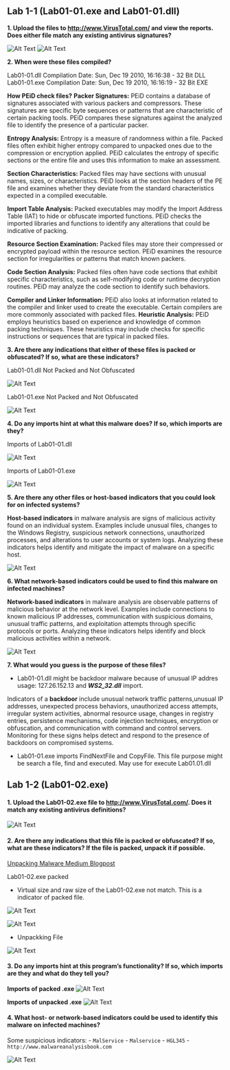 ## Lab 1-1 (Lab01-01.exe and Lab01-01.dll)


**1. Upload the files to http://www.VirusTotal.com/ and view the reports. Does either file match any existing antivirus signatures?**

![Alt Text](img/q1dll.png)
![Alt Text](img/q1exe.png)

**2. When were these files compiled?**

Lab01-01.dll Compilation Date: Sun, Dec 19 2010, 16:16:38 - 32 Bit DLL
Lab01-01.exe Compilation Date: Sun, Dec 19 2010, 16:16:19 - 32 Bit EXE

**How PEiD check files?**
**Packer Signatures:** PEiD contains a database of signatures associated with various packers and compressors. These signatures are specific byte sequences or patterns that are characteristic of certain packing tools. PEiD compares these signatures against the analyzed file to identify the presence of a particular packer.

**Entropy Analysis:** Entropy is a measure of randomness within a file. Packed files often exhibit higher entropy compared to unpacked ones due to the compression or encryption applied. PEiD calculates the entropy of specific sections or the entire file and uses this information to make an assessment.

**Section Characteristics:** Packed files may have sections with unusual names, sizes, or characteristics. PEiD looks at the section headers of the PE file and examines whether they deviate from the standard characteristics expected in a compiled executable.

**Import Table Analysis:** Packed executables may modify the Import Address Table (IAT) to hide or obfuscate imported functions. PEiD checks the imported libraries and functions to identify any alterations that could be indicative of packing.

**Resource Section Examination:** Packed files may store their compressed or encrypted payload within the resource section. PEiD examines the resource section for irregularities or patterns that match known packers.

**Code Section Analysis:** Packed files often have code sections that exhibit specific characteristics, such as self-modifying code or runtime decryption routines. PEiD may analyze the code section to identify such behaviors.

**Compiler and Linker Information:** PEiD also looks at information related to the compiler and linker used to create the executable. Certain compilers are more commonly associated with packed files.
**Heuristic Analysis:** PEiD employs heuristics based on experience and knowledge of common packing techniques. These heuristics may include checks for specific instructions or sequences that are typical in packed files.

**3. Are there any indications that either of these files is packed or obfuscated? If so, what are these indicators?**
 
Lab01-01.dll Not Packed and Not Obfuscated

![Alt Text](img/q3dll.png)

Lab01-01.exe Not Packed and Not Obfuscated

![Alt Text](img/q3exe.png)

**4. Do any imports hint at what this malware does? If so, which imports are they?**

Imports of Lab01-01.dll

![Alt Text](img/q4dll.png)

Imports of Lab01-01.exe

![Alt Text](img/q4exe.png)


**5. Are there any other files or host-based indicators that you could look for on infected systems?**


**Host-based indicators** in malware analysis are signs of malicious activity found on an individual system. Examples include unusual files, changes to the Windows Registry, suspicious network connections, unauthorized processes, and alterations to user accounts or system logs. Analyzing these indicators helps identify and mitigate the impact of malware on a specific host.

![Alt Text](img/q5.png)


**6. What network-based indicators could be used to find this malware on infected machines?**

**Network-based indicators** in malware analysis are observable patterns of malicious behavior at the network level. Examples include connections to known malicious IP addresses, communication with suspicious domains, unusual traffic patterns, and exploitation attempts through specific protocols or ports. Analyzing these indicators helps identify and block malicious activities within a network.

![Alt Text](img/q6.png)


**7. What would you guess is the purpose of these files?**

- Lab01-01.dll might be backdoor malware because of unusual IP addres usage: 127.26.152.13 and ***WS2_32.dll*** import.

Indicators of a **backdoor** include unusual network traffic patterns,unusual IP addresses, unexpected process behaviors, unauthorized access attempts, irregular system activities, abnormal resource usage, changes in registry entries, persistence mechanisms, code injection techniques, encryption or obfuscation, and communication with command and control servers. Monitoring for these signs helps detect and respond to the presence of backdoors on compromised systems.

- Lab01-01.exe imports FindNextFile and CopyFile. This file purpose might be search a file, find and executed. May use for execute Lab01.01.dll


## Lab 1-2 (Lab01-02.exe)


#### 1. Upload the Lab01-02.exe file to http://www.VirusTotal.com/. Does it match any existing antivirus definitions?

![Alt Text](img/L2Q1.png)



#### 2. Are there any indications that this file is packed or obfuscated? If so, what are these indicators? If the file is packed, unpack it if possible.

[Unpacking Malware Medium Blogpost](https://medium.com/@dbragetti/unpacking-malware-685de7093e5)

Lab01-02.exe packed

- Virtual size and raw size of the Lab01-02.exe not match. This is a indicator of packed file.

![Alt Text](img/L2Q1-2.png)

![Alt Text](img/L2Q2.png)

- Unpackking File

![Alt Text](img/L2Q2-3.png)




#### 3. Do any imports hint at this program’s functionality? If so, which imports are they and what do they tell you?


**Imports of packed .exe**
![Alt Text](img/L2Q3.png)


**Imports of unpacked .exe**
![Alt Text](img/L2Q3.png)


#### 4. What host- or network-based indicators could be used to identify this malware on infected machines?

Some suspicious indicators:
    - `MalService`
    - `Malservice`
    - `HGL345`
    - `http://www.malwareanalysisbook.com`


![Alt Text](img/L2Q4.png)
